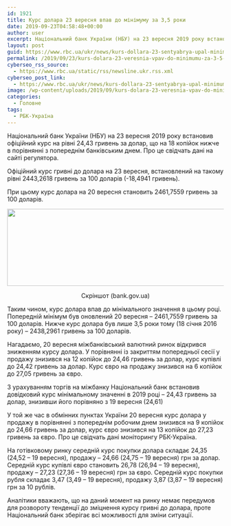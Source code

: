 ```yaml
---
id: 1921
title: Курс долара 23 вересня впав до мінімуму за 3,5 роки
date: 2019-09-23T04:58:48+00:00
author: user
excerpt: Національний банк України (НБУ) на 23 вересня 2019 року встановив офіційний курс на рівні 24,43 гривень за долар, що на 18...
layout: post
guid: https://www.rbc.ua/ukr/news/kurs-dollara-23-sentyabrya-upal-minimuma-1568989693.html
permalink: /2019/09/23/kurs-dolara-23-veresnia-vpav-do-minimumu-za-3-5-roky/
cyberseo_rss_source:
  - https://www.rbc.ua/static/rss/newsline.ukr.rss.xml
cyberseo_post_link:
  - https://www.rbc.ua/ukr/news/kurs-dollara-23-sentyabrya-upal-minimuma-1568989693.html
image: /wp-content/uploads/2019/09/kurs-dolara-23-veresnia-vpav-do-minimumu-za-3-5-roky.jpg
categories:
  - Головне
tags:
  - РБК-Україна
---
```

Національний банк України (НБУ) на 23 вересня 2019 року встановив офіційний курс на рівні 24,43 гривень за долар, що на 18 копійок нижче в порівнянні з попереднім банківським днем. Про це свідчать дані на сайті регулятора.

Офіційний курс гривні до долара на 23 вересня, встановлений на такому рівні 2443,2618 гривень за 100 доларів (-18,4941 гривень).

При цьому курс долара на 20 вересня становить 2461,7559 гривень за 100 доларів.

<img height="179" src="/static/ckef/img/Screenshot_2_1195.jpg" width="608" /> 

<p style="text-align: center">
  Скріншот (bank.gov.ua)
</p>

Таким чином, курс долара впав до мінімального значення в цьому році. Попередній мінімум був оновлений 20 вересня &#8211; 2461,7559 гривень за 100 доларів. Нижче курс долара був лише 3,5 роки тому (18 січня 2016 року) &#8211; 2438,2961 гривень за 100 доларів.

Нагадаємо, 20 вересня міжбанківський валютний ринок відкрився зниженням курсу долара. У порівнянні із закриттям попередньої сесії у продажу знизився на 12 копійок до 24,46 гривень за долар, курс купівлі до 24,42 гривень за долар. Курс євро на продажу знизився на 6 копійок до 27,05 гривень за євро.

З урахуванням торгів на міжбанку Національний банк встановив довідковий курс мінімальному значенні в 2019 році &#8211; 24,43 гривень за долар, знизивши його порівняно з 19 вересня (24,61)

У той же час в обмінних пунктах України 20 вересня курс долара у продажу в порівнянні з попереднім робочим днем знизився на 9 копійок до 24,66 гривень за долар, курс євро знизився на 13 копійок до 27,23 гривень за євро. Про це свідчать дані моніторингу РБК-Україна.

На готівковому ринку середній курс покупки долара складає 24,35 (24,52 &#8211; 19 вересня), продажу &#8211; 24,66 (24,75 &#8211; 19 вересня) грн за долар. Середній курс купівлі євро становить 26,78 (26,94 &#8211; 19 вересня), продажу &#8211; 27,23 (27,36 &#8211; 19 вересня) грн за євро. Середній курс покупки рубля складає 3,47 (3,49 &#8211; 19 вересня), продажу 3,87 (3,87 &#8211; 19 вересня) грн за 10 рублів.

Аналітики вважають, що на даний момент на ринку немає передумов для розвороту тенденції до зміцнення курсу гривні до долара, проте Національний банк зберігає всі можливості для зміни ситуації.